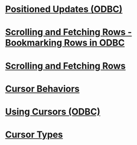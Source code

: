 # [Positioned Updates (ODBC)](positioned-updates-odbc.md)
# [Scrolling and Fetching Rows - Bookmarking Rows in ODBC](scrolling-and-fetching-rows-bookmarking-rows-in-odbc.md)
# [Scrolling and Fetching Rows](scrolling-and-fetching-rows.md)
# [Cursor Behaviors](cursor-behaviors.md)
# [Using Cursors (ODBC)](using-cursors-odbc.md)
# [Cursor Types](cursor-types.md)
